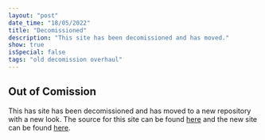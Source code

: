 ```yaml
---
layout: "post"
date_time: "18/05/2022"
title: "Decomissioned"
description: "This site has been decomissioned and has moved."
show: true
isSpecial: false
tags: "old decomission overhaul"
---
```


## Out of Comission

This has site has been decomissioned and has moved to a new repository with a new look.
The source for this site can be found [here](https://github.com/iamtheblackunicorn/angeldustduke-genesis) and the new site can be found [here](https://angeldustduke.art).
